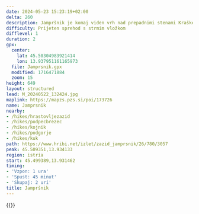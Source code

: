 ```yaml
---
date: 2024-05-23 15:23:19+02:00
delta: 260
description: Jampršnik je komaj viden vrh nad prepadnimi stenami Kraškega Roba
difficulty: Prijeten sprehod s strmim vložkom
difflevel: 1
duration: 2
gpx:
  center:
    lat: 45.50304983921414
    lon: 13.937951161165973
  file: Jamprsnik.gpx
  modified: 1716471884
  zoom: 15
height: 649
layout: structured
lead: M_20240522_132424.jpg
maplink: https://mapzs.pzs.si/poi/173726
name: Jamprsnik
nearby:
- /hikes/hrastovljezazid
- /hikes/podpecbrezec
- /hikes/kojnik
- /hikes/podgorje
- /hikes/kuk
path: https://www.hribi.net/izlet/zazid_jamprsnik/26/780/3057
peak: 45.509351,13.934133
region: istria
start: 45.499389,13.931462
timing:
- 'Vzpon: 1 ura'
- 'Spust: 45 minut'
- 'Skupaj: 2 uri'
title: Jampršnik
---
```

{{<hike-details description="true">}}
